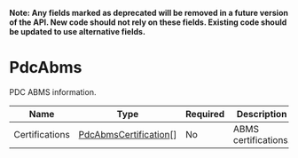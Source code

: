 **Note: Any fields marked as deprecated will be removed in a future version of the API. New code should not rely on these fields. Existing code should be updated to use alternative fields.**

# PdcAbms

PDC ABMS information.

| Name | Type | Required | Description |
| - | - | - | - |
| Certifications | [PdcAbmsCertification](pdc-abms-certification.md)[] | No | ABMS certifications. |

